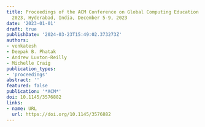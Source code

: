 ```yaml
---
title: Proceedings of the ACM Conference on Global Computing Education Vol 1, CompEd
  2023, Hyderabad, India, December 5-9, 2023
date: '2023-01-01'
draft: true
publishDate: '2024-03-23T15:49:02.373273Z'
authors:
- venkatesh
- Deepak B. Phatak
- Andrew Luxton-Reilly
- Michelle Craig
publication_types:
- 'proceedings'
abstract: ''
featured: false
publication: '*ACM*'
doi: 10.1145/3576882
links:
- name: URL
  url: https://doi.org/10.1145/3576882
---
```


